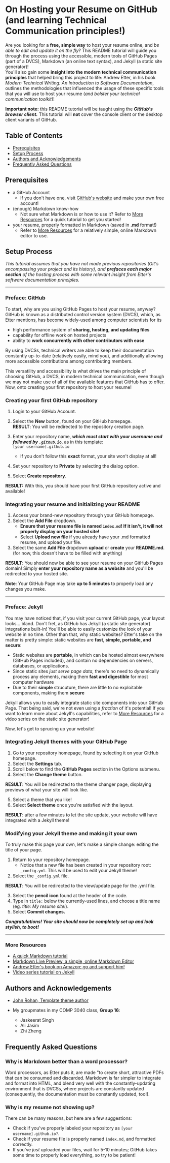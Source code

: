 # On Hosting your Resume on GitHub (and learning Technical Communication principles!)

Are you looking for a **free, simple way** to host your resume online, and *be able to edit and update it on the fly*? This README tutorial will guide you through the process using the accessible, modern tools of GitHub Pages (part of a DVCS), Markdown (an online text syntax), and Jekyll (a static site generator)!  
You'll also gain some **insight into the modern technical communication principles** that helped bring this project to life: Andrew Etter, in his book *Modern Technical Writing: An Introduction to Software Documentation*, outlines the methodologies that influenced the usage of these specific tools that you will use to host your resume (*and bolster your technical communication toolkit*)! 

**Important note:** this README tutorial will be taught using the ***GitHub's browser client.*** This tutorial will **not** cover the console client or the desktop client variants of GitHub.

## Table of Contents
* [Prerequisites](#prerequisites)
* [Setup Process](#setup-process)
* [Authors and Acknowledgements](#authors-and-acknowledgements)
* [Frequently Asked Questions](#frequently-asked-questions)

## Prerequisites

* a GitHub Account
    * If you don't have one, visit [GitHub's website](https://github.com/) and make your own free account!
* (enough) Markdown know-how
    * Not sure what Markdown is or how to use it? Refer to [More Resources](#more-resources) for a quick tutorial to get you started!
* your resume, properly formatted in Markdown (saved in **.md** format!)
    * Refer to [More Resources](#more-resources) for a relatively simple, online Markdown editor to use.

## Setup Process
*This tutorial assumes that you have not made previous repositories (Git's encompassing your project and its history), and **prefaces each major section** of the hosting process with some relevant insight from Etter's software documentation principles.*

---

### Preface: GitHub
To start, why are you using GitHub Pages to host your resume, anyway? GitHub is known as a distributed control version system (DVCS), which, as Etter mentions, has become widely-used among computer scientists for its 
* high performance system of **sharing, hosting, and updating files**
* capability for offline work on hosted projects 
* ability to **work concurrently with other contributors with ease**

By using DVCSs, technical writers are able to keep their documentation constantly up-to-date (relatively easily, mind you), and additionally allowing more accessible contributions among contributing members. 

This versatility and accessibility is what drives the main principle of choosing GitHub, a DVCS, in modern technical communication, even though we may not make use of all of the available features that GitHub has to offer. Now, onto creating your first repository to host your resume!


### Creating your first GitHub repository
1. Login to your GitHub Account.
2. Select the **New** button, found on your GitHub homepage.  
**RESULT**: You will be redirected to the repository creation page.

3. Enter your repository name, ***which must start with your username and followed by `.github.io`***, as in this template:  
    `[your username].github.io`  
    * If you don't follow this **exact** format, your site won't display at all!
4. Set your repository to **Private** by selecting the dialog option.
5. Select **Create repository**.

**RESULT:** With this, you should have your first GitHub repository active and available!

### Integrating your resume and initializing your README
1. Access your brand-new repository through your GitHub homepage.
2. Select the **Add File** dropdown.
    * **Ensure that your resume file is named `index.md`! If it isn't, it will not properly display on your hosted site!**
    * Select **Upload new file** if you already have your .md formatted resume, and upload your file.
3. Select the same **Add File** dropdown **upload** or **create** your **README.md**. (for now, this doesn't have to be filled with anything)

**RESULT**: You should now be able to see your resume on your GitHub Pages domain! Simply **enter your repository name as a website** and you'll be redirected to your hosted site.  

**Note**: Your GitHub Page may take **up to 5 minutes** to properly load any changes you make. 


---

### Preface: Jekyll
You may have noticed that, if you visit your current GitHub page, your layout looks... bland. Don't fret, as GitHub has Jekyll (a static site generator) integrations built-in! You'll be able to easily customize the look of your website in no time.
Other than that, why static websites? Etter's take on the matter is pretty simple: static websites are **fast, simple, portable, and secure**: 
* Static websites are **portable**, in which can be hosted almost everywhere (GitHub Pages included), and contain no dependencies on servers, databases, or applications. 
* Since static sites *just serve page data,* there's no need to dynamically process any elements, making them **fast and digestible** for most computer hardware
* Due to their **simple** strucuture, there are little to no exploitable components, making them **secure**

Jekyll allows you to easily integrate static site components into your GitHub Page. That being said, we're not even using a *fraction* of it's potential! If you want to learn more about Jekyll's capabilities, refer to [More Resources](#more-resources) for a video series on the static site generator!

Now, let's get to sprucing up your website!


### Integrating Jekyll themes with your GitHub Page
1. Go to your repository homepage, found by selecting it on your GitHub homepage.
2. Select the **Settings** tab.
3. Scroll below to find the **GitHub Pages** section in the Options submenu.
4. Select the **Change theme** button.

**RESULT**: You will be redirected to the theme changer page, displaying previews of what your site will look like.

5. Select a theme that you like!
6. Select **Select theme** once you're satisfied with the layout.

**RESULT**: after a few minutes to let the site update, your website will have integrated with a Jekyll theme!

### Modifying your Jekyll theme and making it your own
To truly make this page your own, let's make a simple change: editing the title of your page.
1. Return to your repository homepage.
   * Notice that a new file has been created in your repository root: `_config.yml`. This will be used to edit your Jekyll theme!
2. Select the `_config.yml` file.

**RESULT**: You will be redirected to the view/update page for the .yml file.

3. Select the **pencil icon** found at the header of the code.
4. Type in `title:` below the currently-used lines, and choose a title name (eg. *title: My resume site!*).
5. Select **Commit changes.**

***Congratulations! Your site should now be completely set up and look stylish, to boot!***

---

### More Resources
* [A quick Markdown tutorial](https://markdowntutorial.com)
* [Markdown Live Preview, a simple, online Markdown Editor](https://markdownlivepreview.com/)
* [Andrew Etter's book on Amazon; go and support him!](https://www.amazon.ca/Modern-Technical-Writing-Introduction-Documentation-ebook/dp/B01A2QL9SS)
* [Video series tutorial on Jekyll](https://www.youtube.com/playlist?list=PLLAZ4kZ9dFpOPV5C5Ay0pHaa0RJFhcmcB)

## Authors and Acknowledgements
* [John Rohan, Template theme author](https://twitter.com/jonrohan/)

* My groupmates in my COMP 3040 class, **Group 16**:
   * Jaskeerat Singh
   * Ali Jasim
   * Zhi Zheng

## Frequently Asked Questions

### Why is Markdown better than a word processor?
Word processors, as Etter puts it, are made "to create short, attractive PDFs that can be consumed and discarded. Markdown is far simpler to integrate and format into HTML, and blend very well with the constantly-updating environment that is DVCSs, where projects are constantly updated (consequently, the documentation must be constantly updated, too!).
### Why is my resume not showing up?
There can be many reasons, but here are a few suggestions:
   * Check if you've properly labeled your repository as `[your username].github.io?`.
   * Check if your resume file is properly named `index.md`, and formatted correctly.
   * If you've *just* uploaded your files, wait for 5-10 minutes; GitHub takes some time to properly load everything, so try to be patient!
